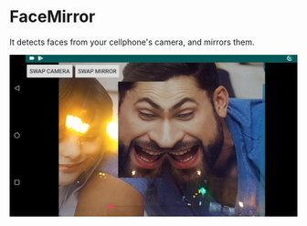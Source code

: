 # FaceMirror

It detects faces from your cellphone's camera, and mirrors them.

![FaceMirror screenshot](doc/screenshot.png)